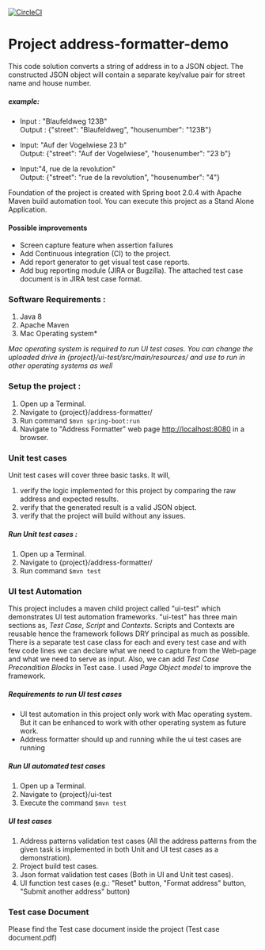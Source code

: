 [![CircleCI](https://circleci.com/gh/aravindaw/address-formatter-demo/tree/master.svg?style=svg)](https://circleci.com/gh/aravindaw/address-formatter-demo/tree/master)

# Project address-formatter-demo
This code solution converts a string of address in to a JSON object. The constructed JSON object will contain a separate key/value pair for street name 
and house number. 

##### example:
- Input : "Blaufeldweg 123B" <br/> 
Output : {"street": "Blaufeldweg", "housenumber": "123B"}

- Input: "Auf der Vogelwiese 23 b"<br/>
Output: {"street": "Auf der Vogelwiese", "housenumber": "23 b"}

- Input:"4, rue de la revolution"<br/>
Output: {"street": "rue de la revolution", "housenumber": "4"}

Foundation of the project is created with Spring boot 2.0.4 with Apache Maven build automation tool. You can execute this project as
a Stand Alone Application. 

#### Possible improvements
- Screen capture feature when assertion failures
- Add Continuous integration (CI) to the project.
- Add report generator to get visual test case reports.
- Add bug reporting module (JIRA or Bugzilla). The attached test case document is in JIRA test case format.

### Software Requirements :
1. Java 8
2. Apache Maven
3. Mac Operating system*

*Mac operating system is required to run UI test cases. You can change the uploaded drive in {project}/ui-test/src/main/resources/ and use to run in other operating systems as well*

### Setup the project :
1. Open up a Terminal.
2. Navigate to {project}/address-formatter/
3. Run command ```$mvn spring-boot:run```
4. Navigate to "Address Formatter" web page [http://localhost:8080](http://localhost:8080 ) in a browser.

### Unit test cases
Unit test cases will cover three basic tasks.  It will,
1. verify the logic implemented for this project by comparing the raw address and expected results. 
2. verify that the generated result is a valid JSON object.
3. verify that the project will build without any issues.   

##### Run Unit test cases :
1. Open up a Terminal.
2. Navigate to {project}/address-formatter/
3. Run command ```$mvn test```

### UI test Automation
This project includes a maven child project called "ui-test" which demonstrates UI test automation frameworks.
"ui-test" has three main sections as, *Test Case*, *Script* and *Contexts*. Scripts and Contexts are reusable 
hence the framework follows DRY principal as much as possible. There is a separate test case class for each and 
every test case and with few code lines we can declare what we need to capture from the Web-page and what we 
need to serve as input. Also, we can add *Test Case Precondition Blocks* in Test case. I used *Page Object model* to improve the framework.    

##### Requirements to run UI test cases
- UI test automation in this project only work with Mac operating system. But it can be enhanced to work with other operating system as future work.
- Address formatter should up and running while the ui test cases are running 

##### Run UI automated test cases
1. Open up a Terminal.
2. Navigate to {project}/ui-test
3. Execute the command ```$mvn test```

##### UI test cases
1. Address patterns validation test cases (All the address patterns from the given task is implemented in both Unit and UI test cases as a demonstration).
2. Project build test cases.
3. Json format validation test cases (Both in UI and Unit test cases).
4. UI function test cases (e.g.: "Reset" button, "Format address" button, "Submit another address" button) 

### Test case Document
Please find the Test case document inside the project (Test case document.pdf)


